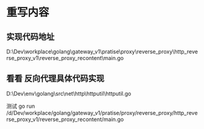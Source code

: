 
# 重写内容

## 实现代码地址
D:\Dev\workplace\golang\gateway_v1\pratise\proxy\reverse_proxy\http_reverse_proxy_v1\reverse_proxy_recontent\main.go


## 看看 反向代理具体代码实现
D:\Dev\env\golang\src\net\http\httputil\httputil.go



测试
go run /d/Dev/workplace/golang/gateway_v1/pratise/proxy/reverse_proxy/http_reverse_proxy_v1/reverse_proxy_recontent/main.go